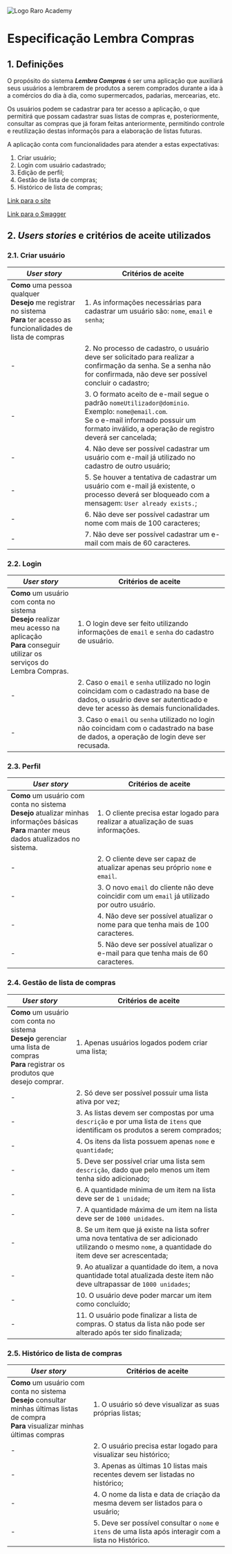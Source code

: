 ![Logo Raro Academy](./images/logo.jpeg)

# Especificação Lembra Compras

## 1. Definições

O propósito do sistema ***Lembra Compras*** é ser uma aplicação que auxiliará seus usuários a lembrarem de produtos a serem comprados durante a ida à a comércios do dia à dia, como supermercados, padarias, mercearias, etc.

Os usuários podem se cadastrar para ter acesso a aplicação, o que permitirá que possam cadastrar suas listas de compras e, posteriormente, consultar as compras que já foram feitas anteriormente, permitindo controle e reutilização destas informaçõs para a elaboração de listas futuras.

A aplicação conta com funcionalidades para atender a estas expectativas:

1. Criar usuário;
2. Login com usuário cadastrado;
3. Edição de perfil;
4. Gestão de lista de compras;
5. Histórico de lista de compras;

[Link para o site](https://academy-lembra-compras.herokuapp.com/)

[Link para o Swagger](https://lista-compras-api.herokuapp.com/api-docs)

## 2. *Users stories* e critérios de aceite utilizados

### 2.1. Criar usuário

| *User story* | Critérios de aceite |
| -----------  | ------------------- |
| **Como** uma pessoa qualquer<br>**Desejo** me registrar no sistema<br>**Para** ter acesso as funcionalidades de lista de compras | 1. As informações necessárias para cadastrar um usuário são: ``nome``, `email` e ``senha``; |
| - | 2. No processo de cadastro, o usuário deve ser solicitado para realizar a confirmação da senha. Se a senha não for confirmada, não deve ser possível concluir o cadastro; |
| - | 3. O formato aceito de e-mail segue o padrão `nomeUtilizador@dominio`.<br>Exemplo: ``nome@email.com``.<br>Se o e-mail informado possuir um formato inválido, a operação de registro deverá ser cancelada; |
| - | 4. Não deve ser possível cadastrar um usuário com e-mail já utilizado no cadastro de outro usuário; |
| - | 5. Se houver a tentativa de cadastrar um usuário com e-mail já existente, o processo deverá ser bloqueado com a mensagem: ``User already exists.``; | 
| - | 6. Não deve ser possível cadastrar um nome com mais de 100 caracteres; |
| - | 7. Não deve ser possível cadastrar um e-mail com mais de 60 caracteres. |

### 2.2. Login

| *User story* | Critérios de aceite |
| -----------  | ------------------- |
| **Como** um usuário com conta no sistema<br>**Desejo** realizar meu acesso na aplicação<br>**Para** conseguir utilizar os serviços do Lembra Compras. | 1. O login deve ser feito utilizando informações de ``email`` e ``senha`` do cadastro de usuário. |
| - | 2. Caso o ``email`` e ``senha`` utilizado no login coincidam com o cadastrado na base de dados, o usuário deve ser autenticado e deve ter acesso às demais funcionalidades. |
| - | 3. Caso o ``email`` ou ``senha`` utilizado no login não coincidam com o cadastrado na base de dados, a operação de login deve ser recusada. |


### 2.3. Perfil

| *User story* | Critérios de aceite |
| -----------  | ------------------- |
| **Como** um usuário com conta no sistema<br>**Desejo** atualizar minhas informações básicas<br>**Para** manter meus dados atualizados no sistema. | 1. O cliente precisa estar logado para realizar a atualização de suas informações. |
| - | 2. O cliente deve ser capaz de atualizar apenas seu próprio ``nome`` e ``email``.
| - | 3. O novo ``email`` do cliente não deve coincidir com um ``email`` já utilizado por outro usuário. |
| - | 4. Não deve ser possível atualizar o nome para que tenha mais de 100 caracteres. |
| - | 5. Não deve ser possível atualizar o e-mail para que tenha mais de 60 caracteres. | 

### 2.4. Gestão de lista de compras

| *User story* | Critérios de aceite |
| -----------  | ------------------- |
| **Como** um usuário com conta no sistema<br>**Desejo** gerenciar uma lista de compras<br>**Para** registrar os produtos que desejo comprar. | 1. Apenas usuários logados podem criar uma lista; |
| - | 2. Só deve ser possível possuir uma lista ativa por vez; |
| - | 3. As listas devem ser compostas por uma ``descrição`` e por uma lista de ``itens`` que identificam os produtos a serem comprados; |
| - | 4. Os itens da lista possuem apenas ``nome`` e ``quantidade``; |
| - | 5. Deve ser possível criar uma lista sem ``descrição``, dado que pelo menos um item tenha sido adicionado; |
| - | 6. A quantidade mínima de um item na lista deve ser de ``1 unidade``; |
| - | 7. A quantidade máxima de um item na lista deve ser de ``1000 unidades``. |
| - | 8. Se um item que já existe na lista sofrer uma nova tentativa de ser adicionado utilizando o mesmo ``nome``, a quantidade do item deve ser acrescentada; |
| - | 9. Ao atualizar a quantidade do item, a nova quantidade total atualizada deste item não deve ultrapassar de ``1000 unidades``; |
| - | 10. O usuário deve poder marcar um item como concluído; |
| - | 11. O usuário pode finalizar a lista de compras. O status da lista não pode ser alterado após ter sido finalizada; |

### 2.5. Histórico de lista de compras

| *User story* | Critérios de aceite |
| -----------  | ------------------- |
| **Como** um usuário com conta no sistema<br>**Desejo** consultar minhas últimas listas de compra<br>**Para** visualizar minhas últimas compras | 1. O usuário só deve visualizar as suas próprias listas; |
| - | 2. O usuário precisa estar logado para visualizar seu histórico; |
| - | 3. Apenas as últimas 10 listas mais recentes devem ser listadas no histórico; |
| - | 4. O nome da lista e data de criação da mesma devem ser listados para o usuário; |
| - | 5. Deve ser possível consultar o ``nome`` e ``itens`` de uma lista após interagir com a lista no Histórico. |